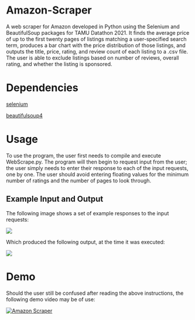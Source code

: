 # Amazon-Scraper
A web scraper for Amazon developed in Python using the Selenium and BeautifulSoup packages for TAMU Datathon 2021. It finds the average price of up to the first twenty pages of listings matching a user-specified search term, produces a bar chart with the price distribution of those listings, and outputs the title, price, rating, and review count of each listing to a .csv file. The user is able to exclude listings based on number of reviews, overall rating, and whether the listing is sponsored.

# Dependencies
[selenium](https://pypi.org/project/selenium/)

[beautifulsoup4](https://pypi.org/project/beautifulsoup4/)

# Usage
To use the program, the user first needs to compile and execute WebScrape.py. The program will then begin to request input from the user; the user simply needs to enter their response to each of the input requests, one by one. The user should avoid entering floating values for the minimum number of ratings and the number of pages to look through.

## Example Input and Output
The following image shows a set of example responses to the input requests:

![](https://i.imgur.com/dm8Tcqe.png)

Which produced the following output, at the time it was executed:

![](https://i.imgur.com/JVsY2mL.png)


# Demo
Should the user still be confused after reading the above instructions, the following demo video may be of use:

[![Amazon Scraper](https://img.youtube.com/vi/Zu_i5F4LV-A/0.jpg)](https://www.youtube.com/watch?v=Zu_i5F4LV-A)
